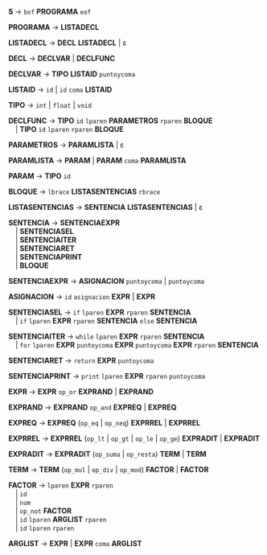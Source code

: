 **S** → `bof` **PROGRAMA** `eof`

**PROGRAMA** → **LISTADECL**

**LISTADECL** → **DECL** **LISTADECL** | ε

**DECL** → **DECLVAR** | **DECLFUNC**

**DECLVAR** → **TIPO** **LISTAID** `puntoycoma`

**LISTAID** → `id` | `id` `coma` **LISTAID**

**TIPO** → `int` | `float` | `void`

**DECLFUNC** → **TIPO** `id` `lparen` **PARAMETROS** `rparen` **BLOQUE**  
 | **TIPO** `id` `lparen` `rparen` **BLOQUE**

**PARAMETROS** → **PARAMLISTA** | ε

**PARAMLISTA** → **PARAM** | **PARAM** `coma` **PARAMLISTA**

**PARAM** → **TIPO** `id`

**BLOQUE** → `lbrace` **LISTASENTENCIAS** `rbrace`

**LISTASENTENCIAS** → **SENTENCIA** **LISTASENTENCIAS** | ε

**SENTENCIA** → **SENTENCIAEXPR**  
 | **SENTENCIASEL**  
 | **SENTENCIAITER**  
 | **SENTENCIARET**  
 | **SENTENCIAPRINT**  
 | **BLOQUE**

**SENTENCIAEXPR** → **ASIGNACION** `puntoycoma` | `puntoycoma`

**ASIGNACION** → `id` `asignacion` **EXPR** | **EXPR**

**SENTENCIASEL** → `if` `lparen` **EXPR** `rparen` **SENTENCIA**  
 | `if` `lparen` **EXPR** `rparen` **SENTENCIA** `else` **SENTENCIA**

**SENTENCIAITER** → `while` `lparen` **EXPR** `rparen` **SENTENCIA**  
 | `for` `lparen` **EXPR** `puntoycoma` **EXPR** `puntoycoma` **EXPR** `rparen` **SENTENCIA**

**SENTENCIARET** → `return` **EXPR** `puntoycoma`

**SENTENCIAPRINT** → `print` `lparen` **EXPR** `rparen` `puntoycoma`

**EXPR** → **EXPR** `op_or` **EXPRAND** | **EXPRAND**

**EXPRAND** → **EXPRAND** `op_and` **EXPREQ** | **EXPREQ**

**EXPREQ** → **EXPREQ** (`op_eq` | `op_neq`) **EXPRREL** | **EXPRREL**

**EXPRREL** → **EXPRREL** (`op_lt` | `op_gt` | `op_le` | `op_ge`) **EXPRADIT** | **EXPRADIT**

**EXPRADIT** → **EXPRADIT** (`op_suma` | `op_resta`) **TERM** | **TERM**

**TERM** → **TERM** (`op_mul` | `op_div` | `op_mod`) **FACTOR** | **FACTOR**

**FACTOR** → `lparen` **EXPR** `rparen`  
 | `id`  
 | `num`  
 | `op_not` **FACTOR**  
 | `id` `lparen` **ARGLIST** `rparen`  
 | `id` `lparen` `rparen`

**ARGLIST** → **EXPR** | **EXPR** `coma` **ARGLIST**
